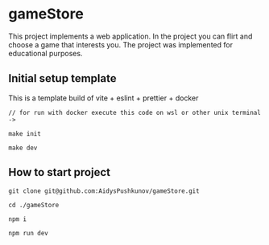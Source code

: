 # gameStore 

This project implements a web application. In the project you can flirt and choose a game that interests you. The project was implemented for educational purposes.


## Initial setup template

This is a template build of vite + eslint + prettier + docker

```
// for run with docker execute this code on wsl or other unix terminal ->

make init

make dev

```

## How to start project

```
git clone git@github.com:AidysPushkunov/gameStore.git

cd ./gameStore

npm i

npm run dev

```
